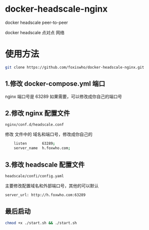 # docker-headscale-nginx
docker headscale  peer-to-peer

docker headscale 点对点 网络


# 使用方法

```bash
git clone https://github.com/foxiswho/docker-headscale-nginx.git
```
## 1.修改 docker-compose.yml 端口
nginx 端口号是 63289
如果需要，可以修改成你自己的端口号

## 2.修改 nginx 配置文件
`nginx/conf.d/headscale.conf`

修改 文件中的 域名和端口号，修改成你自己的
```bash
    listen       63289;
    server_name  h.foxwho.com;
```
## 3.修改 headscale 配置文件
`headscale/confi/config.yaml`

主要修改配置域名和外部端口号，其他的可以默认
```bash
server_url: http://h.foxwho.com:63289
```

## 最后启动
```bash
chmod +x ./start.sh && ./start.sh
```